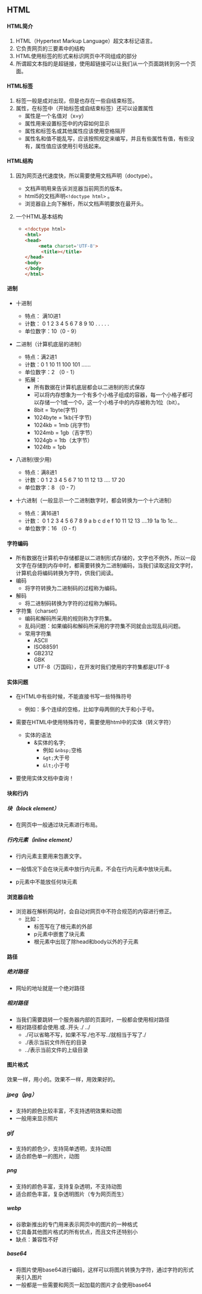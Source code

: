 ## HTML

#### HTML简介

1. HTML（Hypertext Markup Language）超文本标记语言。
2. 它负责网页的三要素中的结构
3. HTML使用标签的形式来标识网页中不同组成的部分
4. 所谓超文本指的是超链接，使用超链接可以让我们从一个页面跳转到另一个页面。

#### HTML标签

1. 标签一般是成对出现，但是也存在一些自结束标签。
2. 属性，在标签中（开始标签或自结束标签）还可以设置属性
   + 属性是一个名值对（x=y）
   + 属性用来设置标签中的内容如何显示
   + 属性和标签名或其他属性应该使用空格隔开
   + 属性名和值不能乱写，应该按照规定来编写，并且有些属性有值，有些没有，属性值应该使用引号括起来。

#### HTML结构

1. 因为网页迭代速度快，所以需要使用文档声明（doctype）。

   + 文档声明用来告诉浏览器当前网页的版本。
   + html5的文档声明`<!doctype html>` 。
   + 浏览器自上向下解析，所以文档声明要放在最开头。

2. 一个HTML基本结构

   + `````````html
     <!doctype html>
     <html>
     <head>
      	  <meta charset='UTF-8'>  	
           <title></title>
     </head>
     <body>
     </body>
     </html>
     `````````

#### 进制

+ 十进制
  + 特点： 满10进1
  + 计数： 0 1 2 3 4 5 6 7 8 9 10 . . . . . 
  + 单位数字：10（0 - 9）

+ 二进制（计算机底层的进制）
  + 特点：满2进1
  + 计数：0 1 10 11 100 101 ......
  + 单位数字：2 （0 - 1）
  + 拓展：
    + 所有数据在计算机底层都会以二进制的形式保存
    + 可以将内存想象为一个有多个小格子组成的容器，每一个小格子都可以存储一个1或一个0，这一个小格子中的内存被称为1位（bit）。
    + 8bit = 1byte(字节)
    + 1024byte = 1kb(千字节)
    + 1024kb = 1mb (兆字节)
    + 1024mb = 1gb（吉字节）
    + 1024gb = 1tb（太字节）
    + 1024tb = 1pb

+ 八进制(很少用)
  + 特点：满8进1
  + 计数：0 1 2 3 4 5 6 7  10 11 12 13 .... 17 20
  + 单位数字：8 （0 - 7）
+ 十六进制（一般显示一个二进制数字时，都会转换为一个十六进制）
  + 特点：满16进1
  + 计数： 0 1 2 3 4 5 6 7 8 9 a b c d e f 10 11 12 13 ....19 1a 1b 1c...
  + 单位数字：16 （0 - f）

#### 字符编码

+ 所有数据在计算机中存储都是以二进制形式存储的，文字也不例外，所以一段文字在存储到内存中时，都需要转换为二进制编码，当我们读取这段文字时，计算机会将编码转换为字符，供我们阅读。
+ 编码
  + 将字符转换为二进制码的过程称为编码。
+ 解码
  + 将二进制码转换为字符的过程称为解码。
+ 字符集（charset）
  + 编码和解码所采用的规则称为字符集。
  + 乱码问题：如果编码和解码所采用的字符集不同就会出现乱码问题。
  + 常用字符集
    + ASCII
    + ISO88591
    + GB2312
    + GBK
    + UTF-8（万国码），在开发时我们使用的字符集都是UTF-8

#### 实体问题

+ 在HTML中有些时候，不能直接书写一些特殊符号
  + 例如：多个连续的空格，比如字母两侧的大于和小于号。
+ 需要在HTML中使用特殊符号，需要使用html中的实体（转义字符）
  + 实体的语法
    + &实体的名字;       
      + 例如 `&nbsp;`空格
      + `&gt;`大于号
      + `&lt;`小于号

+ 要使用实体文档中查询！

#### 块和行内

##### 块（block element）

+ 在网页中一般通过块元素进行布局。

##### 行内元素（inline element）

+ 行内元素主要用来包裹文字。

+ 一般情况下会在块元素中放行内元素，不会在行内元素中放块元素。
+ p元素中不能放任何块元素

#### 浏览器自检

+ 浏览器在解析网站时，会自动对网页中不符合规范的内容进行修正。
  + 比如：
    + 标签写在了根元素的外部
    + p元素中嵌套了块元素
    + 根元素中出现了除head和body以外的子元素

#### 路径

##### 绝对路径

+ 网址的地址就是一个绝对路径

##### 相对路径

+ 当我们需要跳转一个服务器内部的页面时，一般都会使用相对路径
+ 相对路径都会使用.或..开头 ./ ../
  + ./可以省略不写，如果不写./也不写../就相当于写了./
  + ./表示当前文件所在的目录
  + ../表示当前文件的上级目录

#### 图片格式

效果一样，用小的。效果不一样，用效果好的。

##### jpeg（jpg）

+ 支持的颜色比较丰富，不支持透明效果和动图
+ 一般用来显示照片

##### gif

+ 支持的颜色少，支持简单透明，支持动图
+ 适合颜色单一的图片，动图

##### png

+ 支持的颜色丰富，支持复杂透明，不支持动图
+ 适合颜色丰富，复杂透明图片（专为网页而生）

##### webp

+ 谷歌新推出的专门用来表示网页中的图片的一种格式
+ 它具备其他图片格式的所有优点，而且文件还特别小
+ 缺点：兼容性不好

##### base64

+ 将图片使用base64进行编码，这样可以将图片转换为字符，通过字符的形式来引入图片
+ 一般都是一些需要和网页一起加载的图片才会使用base64









